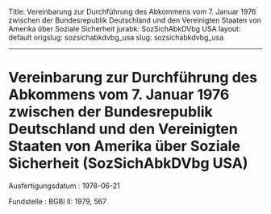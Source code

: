 Title: Vereinbarung zur Durchführung des Abkommens vom 7. Januar 1976 zwischen der
  Bundesrepublik Deutschland und den Vereinigten Staaten von Amerika über Soziale
  Sicherheit
jurabk: SozSichAbkDVbg USA
layout: default
origslug: sozsichabkdvbg_usa
slug: sozsichabkdvbg_usa

---

# Vereinbarung zur Durchführung des Abkommens vom 7. Januar 1976 zwischen der Bundesrepublik Deutschland und den Vereinigten Staaten von Amerika über Soziale Sicherheit (SozSichAbkDVbg USA)

Ausfertigungsdatum
:   1978-06-21

Fundstelle
:   BGBl II: 1979, 567

